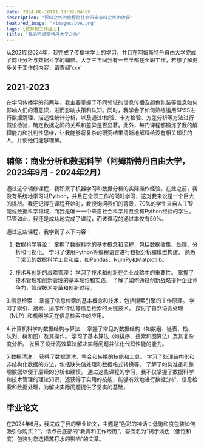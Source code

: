 ```yaml
---
date: 2024-06-18T11:13:32-04:00
description: "预料之外的旅程往往会带来意料之外的收获"
featured_image: "/images/UvA.png"
tags: [教育和工作经历]
title: "我的阿姆斯特丹大学之旅"
---
```

从2021到2024年，我完成了传播学学士的学习，并且在阿姆斯特丹自由大学完成了商业分析与数据科学的辅修。大学三年间我有一年半都在全职工作，若想了解更多关于工作的内容，请查阅‘xxx’
<!--more--> 
## 2021-2023
在学习传播学的前两年，我主要掌握了不同领域的信息传播及颜色包装等信息如何影响人们的潜意识，进而影响决策和认知。同时，我学会了如何熟练运用SPSS进行数据清理、描述性统计分析，以及通过t检验、卡方检验、方差分析等方法进行假设检验，确定数据之间的关系和差异是否显著。此外，每门课程都锻炼了我的解释能力和批判性思维，让我能够将复杂的研究结果清晰地解释给没有相关知识的人，并使他们能够理解。

## 辅修：商业分析和数据科学（阿姆斯特丹自由大学，2023年9月 - 2024年2月）
通过这个辅修课程，我积累了机器学习和数据分析的实际操作经验。在此之前，我没有系统地学习过Python，并且在全职工作的同时学习，这对我来说是一个巨大的挑战。我还记得在课程开始时，教授询问我们的背景，70%的学生来自人工智能或数据科学领域，而我是唯一一个来自社会科学并且没有Python经验的学生。尽管如此，我还是成功地完成了课程，而该课程的通过率仅有50%。

通过这些课程，我学到了以下内容：

1. 数据科学导论：
掌握了数据科学的基本概念和流程，包括数据收集、处理、分析和可视化。
学习了使用Python等编程语言进行数据分析和模型构建。
熟悉了常见的数据科学工具和库，如Pandas、NumPy和Matplotlib。

2. 技术与创新的战略管理：
学习了技术和创新在企业战略中的重要性。
掌握了技术管理和创新管理的基本理论和实践。
了解了如何通过创新战略提升企业竞争力，管理技术变革和创新过程。

3.信息检索：
掌握了信息检索的基本概念和技术，包括搜索引擎的工作原理。
学习了索引、搜索、排序和评估等信息检索的关键技术。
探讨了自然语言处理（NLP）和机器学习在信息检索中的应用。

4.计算机科学的数据结构与算法：
掌握了常见的数据结构（如数组、链表、栈、队列、树和图）及其操作。
学习了基本算法（如排序、搜索和图算法）及其复杂度分析。
发展了设计高效算法解决实际问题并优化代码性能的能力。

5.数据清洗：
获得了数据清洗、整合和转换的技能和工具。
学习了处理结构化和非结构化数据的方法，包括缺失值处理和数据格式转换等。
了解了如何准备和整理数据以便于后续的分析和建模。
通过这些课程的学习，我不仅掌握了数据科学和技术管理的理论知识，还获得了实用的技能，能够有效地进行数据分析、信息检索和数据处理，为解决实际问题提供了坚实的基础。

## 毕业论文
在2024年6月，我完成了我的毕业论文，主题是“色彩的神话：低饱和度包装如何吸引你购买？”。请点击底部的“教育和工作经历”，查阅名为“揭示淡色（低饱和度）包装对您选择苏打水的影响”的文章。






